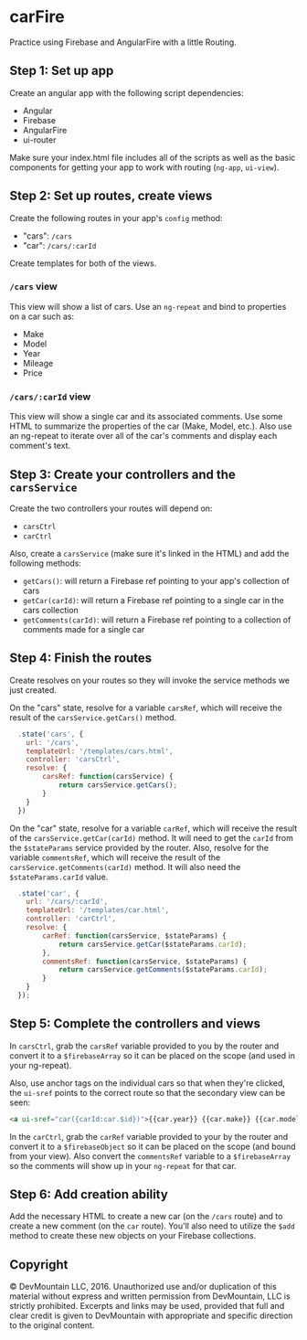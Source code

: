 # carFire
Practice using Firebase and AngularFire with a little Routing.

## Step 1: Set up app
Create an angular app with the following script dependencies:
- Angular
- Firebase
- AngularFire
- ui-router

Make sure your index.html file includes all of the scripts as well as the basic components for getting your app to work with routing (`ng-app`, `ui-view`).

## Step 2: Set up routes, create views
Create the following routes in your app's `config` method:
- "cars": `/cars`
- "car": `/cars/:carId`

Create templates for both of the views. 

### `/cars` view
This view will show a list of cars. Use an `ng-repeat` and bind to properties on a car such as:
- Make
- Model
- Year
- Mileage
- Price

### `/cars/:carId` view
This view will show a single car and its associated comments. Use some HTML to summarize the properties of the car (Make, Model, etc.). Also use an ng-repeat to iterate over all of the car's comments and display each comment's text.

## Step 3: Create your controllers and the `carsService`
Create the two controllers your routes will depend on:
- `carsCtrl`
- `carCtrl`

Also, create a `carsService` (make sure it's linked in the HTML) and add the following methods:
- `getCars()`: will return a Firebase ref pointing to your app's collection of cars
- `getCar(carId)`: will return a Firebase ref pointing to a single car in the cars collection
- `getComments(carId)`: will return a Firebase ref pointing to a collection of comments made for a single car

## Step 4: Finish the routes
Create resolves on your routes so they will invoke the service methods we just created. 

On the "cars" state, resolve for a variable `carsRef`, which will receive the result of the `carsService.getCars()` method.

```javascript
  .state('cars', {
  	url: '/cars',
  	templateUrl: '/templates/cars.html',
  	controller: 'carsCtrl',
  	resolve: {
  		carsRef: function(carsService) {
  			return carsService.getCars();
  		}
  	}
  })
```

On the "car" state, resolve for a variable `carRef`, which will receive the result of the `carsService.getCar(carId)` method. It will need to get the `carId` from the `$stateParams` service provided by the router. Also, resolve for the variable `commentsRef`, which will receive the result of the `carsService.getComments(carId)` method. It will also need the `$stateParams.carId` value.

```javascript
  .state('car', {
  	url: '/cars/:carId',
  	templateUrl: '/templates/car.html',
  	controller: 'carCtrl',
  	resolve: {
  		carRef: function(carsService, $stateParams) {
  			return carsService.getCar($stateParams.carId);
  		},
  		commentsRef: function(carsService, $stateParams) {
  			return carsService.getComments($stateParams.carId);
  		}
  	}
  });
```

## Step 5: Complete the controllers and views

In `carsCtrl`, grab the `carsRef` variable provided to you by the router and convert it to a `$firebaseArray` so it can be placed on the scope (and used in your ng-repeat).

Also, use anchor tags on the individual cars so that when they're clicked, the `ui-sref` points to the correct route so that the secondary view can be seen:

```html
<a ui-sref="car({carId:car.$id})">{{car.year}} {{car.make}} {{car.model}}</a>
```

In the `carCtrl`, grab the `carRef` variable provided to your by the router and convert it to a `$firebaseObject` so it can be placed on the scope (and bound from your view). Also convert the `commentsRef` variable to a `$firebaseArray` so the comments will show up in your `ng-repeat` for that car.

## Step 6: Add creation ability
Add the necessary HTML to create a new car (on the `/cars` route) and to create a new comment (on the `car` route). You'll also need to utilize the `$add` method to create these new objects on your Firebase collections.

## Copyright

© DevMountain LLC, 2016. Unauthorized use and/or duplication of this material without express and written permission from DevMountain, LLC is strictly prohibited. Excerpts and links may be used, provided that full and clear credit is given to DevMountain with appropriate and specific direction to the original content.
